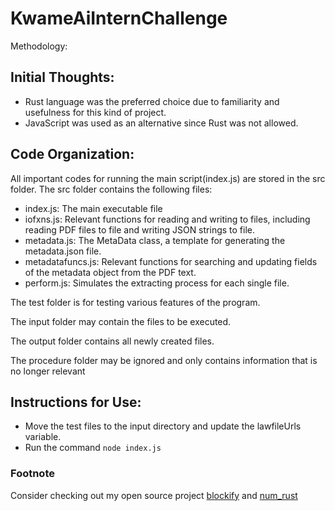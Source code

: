 # KwameAiInternChallenge
Methodology:

## Initial Thoughts:
- Rust language was the preferred choice due to familiarity and usefulness for this kind of project.
- JavaScript was used as an alternative since Rust was not allowed.


## Code Organization:
All important codes for running the main script(index.js) are stored in the src folder.
The src folder contains the following files:

- index.js: The main executable file 
- iofxns.js: Relevant functions for reading and writing to files, including reading PDF files to file and writing JSON strings to file.
- metadata.js: The MetaData class, a template for generating the metadata.json file.
- metadatafuncs.js: Relevant functions for searching and updating fields of the metadata object from the PDF text.
- perform.js: Simulates the extracting process for each single file.

The test folder is for testing various features of the program.

The input folder may contain the files to be executed.

The output folder contains all newly created files.

The procedure folder may be ignored and only contains information that is no longer relevant
 

## Instructions for Use:
- Move the test files to the input directory and update the lawfileUrls variable.
- Run the command `node index.js`

### Footnote
Consider checking out my open source project [blockify](https://github.com/nisaacdz/blockify) and [num_rust](https://github.com/nisaacdz/num_rust)
